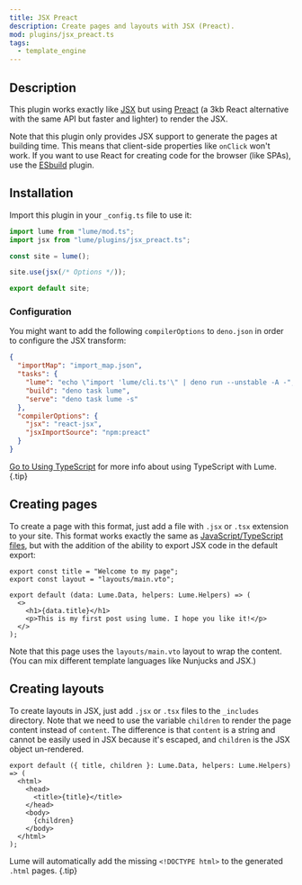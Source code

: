 ```yaml
---
title: JSX Preact
description: Create pages and layouts with JSX (Preact).
mod: plugins/jsx_preact.ts
tags:
  - template_engine
---
```


## Description

This plugin works exactly like [JSX](./jsx.md) but using
[Preact](https://preactjs.com/) (a 3kb React alternative with the same API but
faster and lighter) to render the JSX.

Note that this plugin only provides JSX support to generate the pages at
building time. This means that client-side properties like `onClick` won't work.
If you want to use React for creating code for the browser (like SPAs), use the
[ESbuild](./esbuild.md) plugin.

## Installation

Import this plugin in your `_config.ts` file to use it:

```js
import lume from "lume/mod.ts";
import jsx from "lume/plugins/jsx_preact.ts";

const site = lume();

site.use(jsx(/* Options */));

export default site;
```

### Configuration

You might want to add the following `compilerOptions` to `deno.json` in order to
configure the JSX transform:

<lume-code>

```json {title="deno.json"}
{
  "importMap": "import_map.json",
  "tasks": {
    "lume": "echo \"import 'lume/cli.ts'\" | deno run --unstable -A -",
    "build": "deno task lume",
    "serve": "deno task lume -s"
  },
  "compilerOptions": {
    "jsx": "react-jsx",
    "jsxImportSource": "npm:preact"
  }
}
```

</lume-code>

[Go to Using TypeScript](/docs/configuration/using-typescript/) for more info
about using TypeScript with Lume. {.tip}

## Creating pages

To create a page with this format, just add a file with `.jsx` or `.tsx`
extension to your site. This format works exactly the same as
[JavaScript/TypeScript files](./modules.md), but with the addition of the
ability to export JSX code in the default export:

```tsx
export const title = "Welcome to my page";
export const layout = "layouts/main.vto";

export default (data: Lume.Data, helpers: Lume.Helpers) => (
  <>
    <h1>{data.title}</h1>
    <p>This is my first post using lume. I hope you like it!</p>
  </>
);
```

Note that this page uses the `layouts/main.vto` layout to wrap the content. (You
can mix different template languages like Nunjucks and JSX.)

## Creating layouts

To create layouts in JSX, just add `.jsx` or `.tsx` files to the `_includes`
directory. Note that we need to use the variable `children` to render the page
content instead of `content`. The difference is that `content` is a string and
cannot be easily used in JSX because it's escaped, and `children` is the JSX
object un-rendered.

```tsx
export default ({ title, children }: Lume.Data, helpers: Lume.Helpers) => (
  <html>
    <head>
      <title>{title}</title>
    </head>
    <body>
      {children}
    </body>
  </html>
);
```

Lume will automatically add the missing `<!DOCTYPE html>` to the generated
`.html` pages. {.tip}
